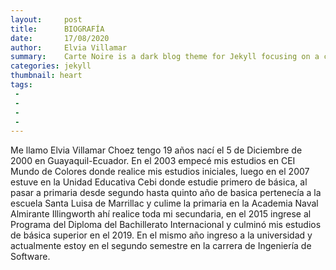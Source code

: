 ```yaml
---
layout:     post
title:      BIOGRAFÍA
date:       17/08/2020
author:     Elvia Villamar
summary:    Carte Noire is a dark blog theme for Jekyll focusing on a clear reading experience.
categories: jekyll
thumbnail: heart
tags:
 -
 - 
 - 
 - 
---
```


Me llamo Elvia Villamar Choez tengo 19 años nací el 5 de Diciembre de 2000 en Guayaquil-Ecuador. En el 2003 empecé mis estudios en CEI Mundo de Colores donde realice mis estudios iniciales, luego en el 2007 estuve en la Unidad Educativa Cebi donde estudie primero de básica, al pasar a primaria desde segundo hasta quinto año de basica pertenecía a la escuela Santa Luisa de Marrillac y culime la primaria en la Academia Naval Almirante Illingworth ahí realice toda mi secundaria, en el 2015 ingrese al Programa del Diploma del Bachillerato Internacional y culminó mis estudios de básica superior en el 2019. En el mismo año ingreso a la universidad y actualmente estoy en el segundo semestre en la carrera de Ingeniería de Software.
